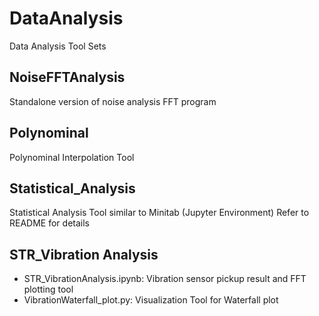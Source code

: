 # DataAnalysis
Data Analysis Tool Sets

## NoiseFFTAnalysis
Standalone version of noise analysis FFT program

## Polynominal
Polynominal Interpolation Tool

## Statistical_Analysis
Statistical Analysis Tool similar to Minitab (Jupyter Environment)
Refer to README for details

## STR_Vibration Analysis
 - STR_VibrationAnalysis.ipynb: Vibration sensor pickup result and FFT plotting tool
 - VibrationWaterfall_plot.py: Visualization Tool for Waterfall plot

